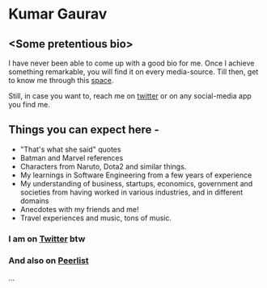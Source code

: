 # Kumar Gaurav

## \<Some pretentious bio\>

I have never been able to come up with a good bio for me.
Once I achieve something remarkable, you will find it on every media-source.
Till then, get to know me through this [space](https://meliorism.ink).

Still, in case you want to, reach me on [twitter](https://twitter.com/ikmrgrv) or on any social-media app you find me.

## Things you can expect here -

* "That's what she said" quotes
* Batman and Marvel references
* Characters from Naruto, Dota2 and similar things.
* My learnings in Software Engineering from a few years of experience
* My understanding of business, startups, economics, government and societies from having worked in various industries, and in different domains
* Anecdotes with my friends and me!
* Travel experiences and music, tons of music.

### I am on [Twitter](https://twitter.com/ikmrgrv) btw

### And also on [Peerlist](https://peerlist.io/kumargaurav)

...
